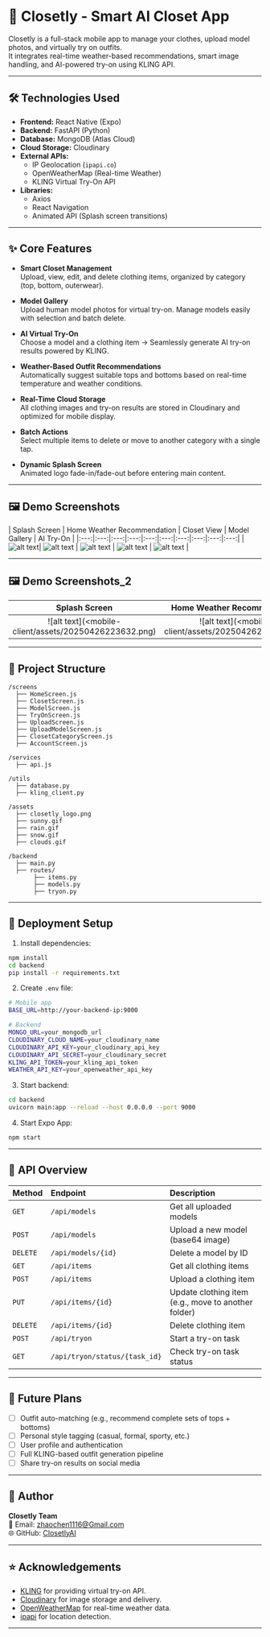 
# 👚 Closetly - Smart AI Closet App

Closetly is a full-stack mobile app to manage your clothes, upload model photos, and virtually try on outfits.  
It integrates real-time weather-based recommendations, smart image handling, and AI-powered try-on using KLING API.

---

## 🛠️ Technologies Used

- **Frontend:** React Native (Expo)
- **Backend:** FastAPI (Python)
- **Database:** MongoDB (Atlas Cloud)
- **Cloud Storage:** Cloudinary
- **External APIs:**
  - IP Geolocation (`ipapi.co`)
  - OpenWeatherMap (Real-time Weather)
  - KLING Virtual Try-On API
- **Libraries:**
  - Axios
  - React Navigation
  - Animated API (Splash screen transitions)

---

## ✨ Core Features

- **Smart Closet Management**  
  Upload, view, edit, and delete clothing items, organized by category (top, bottom, outerwear).

- **Model Gallery**  
  Upload human model photos for virtual try-on. Manage models easily with selection and batch delete.

- **AI Virtual Try-On**  
  Choose a model and a clothing item → Seamlessly generate AI try-on results powered by KLING.

- **Weather-Based Outfit Recommendations**  
  Automatically suggest suitable tops and bottoms based on real-time temperature and weather conditions.

- **Real-Time Cloud Storage**  
  All clothing images and try-on results are stored in Cloudinary and optimized for mobile display.

- **Batch Actions**  
  Select multiple items to delete or move to another category with a single tap.

- **Dynamic Splash Screen**  
  Animated logo fade-in/fade-out before entering main content.

---

## 🖼️ Demo Screenshots

| Splash Screen | Home Weather Recommendation | Closet View | Model Gallery | AI Try-On |
|:---:|:---:|:---:|:---:|:---:|:---:|:---:|:---:|:---:|:---:|
| ![alt text](<mobile-client/assets/20250426222739.png>)| ![alt text](<mobile-client/assets/20250426222839.png>) | ![alt text](<mobile-client/assets/20250426222848.png>) | ![alt text](<mobile-client/assets/20250426223607.png>) | ![alt text](<mobile-client/assets/20250426223542.png>) |


---

## 🖼️ Demo Screenshots_2
| Splash Screen | Home Weather Recommendation | Closet View | Model Gallery | AI Try-On |
|:---:|:---:|:---:|:---:|:---:|
|![alt text](<mobile-client/assets/20250426223632.png) |![alt text](<mobile-client/assets/20250426222739.png) |![alt text](<mobile-client/assets/20250426222839.png) |![alt text](<mobile-client/assets/20250426222848.png) |![alt text](<mobile-client/assets/20250426222906.png) |![alt text](<mobile-client/assets20250426223139.png) |![alt text](<mobile-client/assets/20250426223149.png) |![alt text](<mobile-client/assets/20250426223203.png) |![alt text](<mobile-client/assets/20250426223512.png) |![alt text](<mobile-client/assets/20250426223526.png) |![alt text](<mobile-client/assets/20250426223542.png) |![alt text](<mobile-client/assets/20250426223607.png) |![alt text](<mobile-client/assets/20250426223623.png)|

---

## 📂 Project Structure

```
/screens
  ├── HomeScreen.js
  ├── ClosetScreen.js
  ├── ModelScreen.js
  ├── TryOnScreen.js
  ├── UploadScreen.js
  ├── UploadModelScreen.js
  ├── ClosetCategoryScreen.js
  ├── AccountScreen.js

/services
  ├── api.js

/utils
  ├── database.py
  ├── kling_client.py

/assets
  ├── closetly_logo.png
  ├── sunny.gif
  ├── rain.gif
  ├── snow.gif
  ├── clouds.gif

/backend
  ├── main.py
  ├── routes/
       ├── items.py
       ├── models.py
       ├── tryon.py
```

---

## 🚀 Deployment Setup

1. Install dependencies:

```bash
npm install
cd backend
pip install -r requirements.txt
```

2. Create `.env` file:

```bash
# Mobile app
BASE_URL=http://your-backend-ip:9000

# Backend
MONGO_URL=your_mongodb_url
CLOUDINARY_CLOUD_NAME=your_cloudinary_name
CLOUDINARY_API_KEY=your_cloudinary_api_key
CLOUDINARY_API_SECRET=your_cloudinary_secret
KLING_API_TOKEN=your_kling_api_token
WEATHER_API_KEY=your_openweather_api_key
```

3. Start backend:

```bash
cd backend
uvicorn main:app --reload --host 0.0.0.0 --port 9000
```

4. Start Expo App:

```bash
npm start
```

---

## 📄 API Overview

| Method | Endpoint | Description |
|:---|:---|:---|
| `GET` | `/api/models` | Get all uploaded models |
| `POST` | `/api/models` | Upload a new model (base64 image) |
| `DELETE` | `/api/models/{id}` | Delete a model by ID |
| `GET` | `/api/items` | Get all clothing items |
| `POST` | `/api/items` | Upload a clothing item |
| `PUT` | `/api/items/{id}` | Update clothing item (e.g., move to another folder) |
| `DELETE` | `/api/items/{id}` | Delete clothing item |
| `POST` | `/api/tryon` | Start a try-on task |
| `GET` | `/api/tryon/status/{task_id}` | Check try-on task status |

---

## 📌 Future Plans

- [ ] Outfit auto-matching (e.g., recommend complete sets of tops + bottoms)
- [ ] Personal style tagging (casual, formal, sporty, etc.)
- [ ] User profile and authentication
- [ ] Full KLING-based outfit generation pipeline
- [ ] Share try-on results on social media

---

## 👤 Author

**Closetly Team**  
📧 Email: zhaochen1116@Gmail.com  
🌐 GitHub: [ClosetlyAI](https://github.com/yourproject)

---

## ⭐️ Acknowledgements

- [KLING](https://www.kling.ai/) for providing virtual try-on API.
- [Cloudinary](https://cloudinary.com/) for image storage and delivery.
- [OpenWeatherMap](https://openweathermap.org/) for real-time weather data.
- [ipapi](https://ipapi.co/) for location detection.

---
